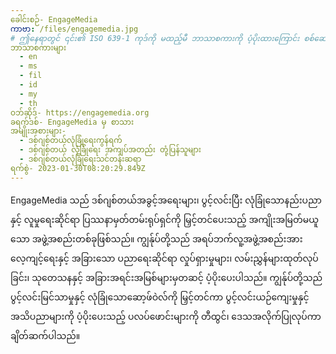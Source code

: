 ```yaml
---
ခေါင်းစဉ်- EngageMedia
ကာဗာ: /files/engagemedia.jpg
# ဤနေရာတွင် ၎င်း၏ ISO 639-1 ကုဒ်ကို မထည့်မီ ဘာသာစကားကို ပံ့ပိုးထားကြောင်း စစ်ဆေးပါ။ နိုင်ငံကုဒ်မပါဘဲ၊ ဆိုလိုသည်မှာ ms_MY အစား ms။
ဘာသာစကားများ
  - en
  - ms
  - fil
  - id
  - my
  - th
ဝဘ်ဆိုဒ်- https://engagemedia.org
ခရက်ဒစ်- EngageMedia မှ စာသား
အမျိုးအစားများ-
  - ဒစ်ဂျစ်တယ်လုံခြုံရေးကွန်ရက်
  - ဒစ်ဂျစ်တယ် လုံခြုံရေး အကျပ်အတည်း တုံ့ပြန်သူများ
  - ဒစ်ဂျစ်တယ်လုံခြုံရေးသင်တန်းဆရာ
ရက်စွဲ- 2023-01-30T08:20:29.849Z
---
```

EngageMedia သည် ဒစ်ဂျစ်တယ်အခွင့်အရေးများ၊ ပွင့်လင်းပြီး လုံခြုံသောနည်းပညာနှင့် လူမှုရေးဆိုင်ရာ ပြဿနာမှတ်တမ်းရုပ်ရှင်ကို မြှင့်တင်ပေးသည့် အကျိုးအမြတ်မယူသော အဖွဲ့အစည်းတစ်ခုဖြစ်သည်။ ကျွန်ုပ်တို့သည် အရပ်ဘက်လူ့အဖွဲ့အစည်းအား လေ့ကျင့်ရေးနှင့် အခြားသော ပညာရေးဆိုင်ရာ လှုပ်ရှားမှုများ၊ လမ်းညွှန်များထုတ်လုပ်ခြင်း၊ သုတေသနနှင့် အခြားအရင်းအမြစ်များမှတဆင့် ပံ့ပိုးပေးပါသည်။ ကျွန်ုပ်တို့သည် ပွင့်လင်းမြင်သာမှုနှင့် လုံခြုံသောဆော့ဖ်ဝဲလ်ကို မြှင့်တင်ကာ ပွင့်လင်းယဉ်ကျေးမှုနှင့် အသိပညာများကို ပံ့ပိုးပေးသည့် ပလပ်ဖောင်းများကို တီထွင်၊ ဒေသအလိုက်ပြုလုပ်ကာ ချိတ်ဆက်ပါသည်။